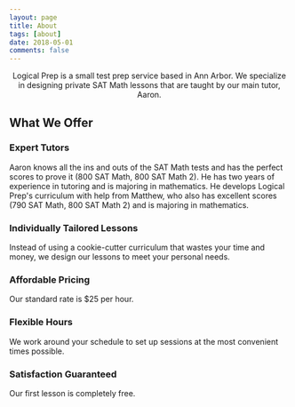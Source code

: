 ```yaml
---
layout: page
title: About
tags: [about]
date: 2018-05-01
comments: false
---
```

    
<center>Logical Prep is a small test prep service based in Ann Arbor. We specialize in designing private SAT Math lessons that are taught by our main tutor, Aaron. </center>

## What We Offer

### Expert Tutors
Aaron knows all the ins and outs of the SAT Math tests and has the perfect scores to prove it (800 SAT Math, 800 SAT Math 2). He has two years of experience in tutoring and is majoring in mathematics. He develops Logical Prep's curriculum with help from Matthew, who also has excellent scores (790 SAT Math, 800 SAT Math 2) and is majoring in mathematics. 

### Individually Tailored Lessons
Instead of using a cookie-cutter curriculum that wastes your time and money, we design our lessons to meet your personal needs.

### Affordable Pricing
Our standard rate is $25 per hour.

### Flexible Hours
We work around your schedule to set up sessions at the most convenient times possible.

### Satisfaction Guaranteed
Our first lesson is completely free.
